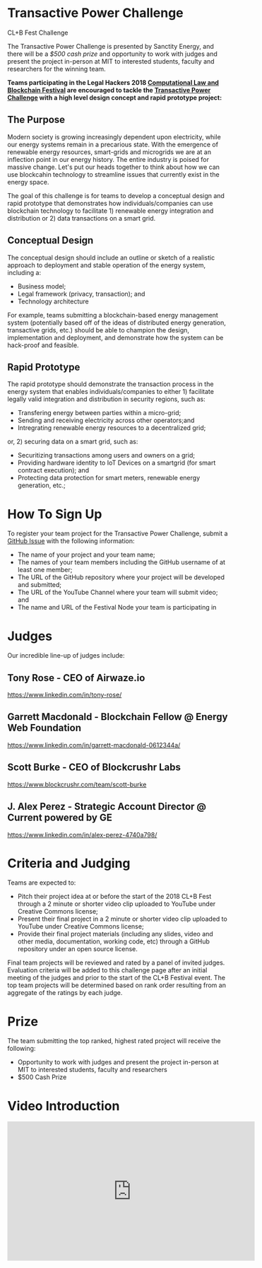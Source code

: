 # Transactive Power Challenge
CL+B Fest Challenge

The Transactive Power Challenge is presented by Sanctity Energy, and there will be a *$500 cash prize* and opportunity to work with judges and present the project in-person at MIT to interested students, faculty and researchers for the winning team.

**Teams participating in the Legal Hackers 2018 [Computational Law and Blockchain Festival](https://legalhackers.org/clbfest2018) are encouraged to tackle the [Transactive Power Challenge](https://sanctityenergy.github.io/TransactivePowerChallenge/) with a high level design concept and rapid prototype project:**

## The Purpose

Modern society is growing increasingly dependent upon electricity, while our energy systems remain in a precarious state. With the emergence of renewable energy resources, smart-grids and microgrids we are at an inflection point in our energy history. The entire industry is poised for massive change. Let's put our heads together to think about how we can use blockcahin technology to streamline issues that currently exist in the energy space. 

The goal of this challenge is for teams to develop a conceptual design and rapid prototype that demonstrates how individuals/companies can use blockchain technology to facilitate 1) renewable energy integration and distribution or 2) data transactions on a smart grid.  

## Conceptual Design
The conceptual design should include an outline or sketch of a realistic approach to deployment and stable operation of the energy system, including a:

* Business model;
* Legal framework (privacy, transaction); and
* Technology architecture

For example, teams submitting a blockchain-based energy management system (potentially based off of the ideas of distributed energy generation, transactive grids, etc.) should be able to champion the design, implementation and deployment, and demonstrate how the system can be hack-proof and feasible.

## Rapid Prototype 

The rapid prototype should demonstrate the transaction process in the energy system that enables individuals/companies to either 1) facilitate legally valid integration and distribution in security regions, such as: 

* Transfering energy between parties within a micro-grid;
* Sending and receiving electricity across other operators;and 
* Intregrating renewable energy resources to a decentralized grid;

or, 2) securing data on a smart grid, such as:

* Securitizing transactions among users and owners on a grid;
* Providing hardware identity to IoT Devices on a smartgrid (for smart contract execution); and
* Protecting data protection for smart meters, renewable energy generation, etc.;

# How To Sign Up

To register your team project for the Transactive Power Challenge, submit a [GitHub Issue](https://github.com/SanctityEnergy/TransactivePowerChallenge/issues/new) with the following information: 
* The name of your project and your team name;
* The names of your team members including the GitHub username of at least one member;
* The URL of the GitHub repository where your project will be developed and submitted;
* The URL of the YouTube Channel where your team will submit video; and
* The name and URL of the Festival Node your team is participating in

# Judges

Our incredible line-up of judges include:

## Tony Rose - CEO of Airwaze.io
https://www.linkedin.com/in/tony-rose/

## Garrett Macdonald - Blockchain Fellow @ Energy Web Foundation
https://www.linkedin.com/in/garrett-macdonald-0612344a/

## Scott Burke - CEO of Blockcrushr Labs
https://www.blockcrushr.com/team/scott-burke

## J. Alex Perez - Strategic Account Director @ Current powered by GE 
https://www.linkedin.com/in/alex-perez-4740a798/


# Criteria and Judging

Teams are expected to:

* Pitch their project idea at or before the start of the 2018 CL+B Fest through a 2 minute or shorter video clip uploaded to YouTube under Creative Commons license;
* Present their final project in a 2 minute or shorter video clip uploaded to YouTube under Creative Commons license;
* Provide their final project materials (including any slides, video and other media, documentation, working code, etc) through a GitHub repository under an open source license.

Final team projects will be reviewed and rated by a panel of invited judges.  Evaluation criteria will be added to this challenge page after an initial meeting of the judges and prior to the start of the CL+B Festival event.  The top team projects will be determined based on rank order resulting from an aggregate of the ratings by each judge.

# Prize

The team submitting the top ranked, highest rated project will receive the following:
* Opportunity to work with judges and present the project in-person at MIT to interested students, faculty and researchers
* $500 Cash Prize

# Video Introduction

<iframe width="560" height="315" src="https://www.youtube.com/embed/vH_y_-adc2s" frameborder="0" allow="autoplay; encrypted-media" allowfullscreen></iframe>

